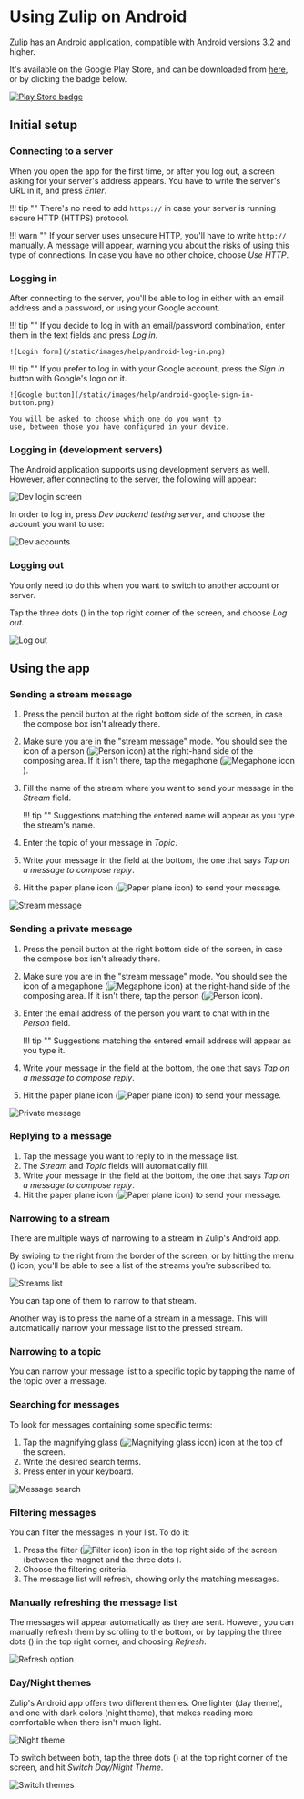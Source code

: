 # Using Zulip on Android

Zulip has an Android application, compatible with Android versions 3.2 and
higher.

It's available on the Google Play Store, and can be downloaded from
[here](https://play.google.com/store/apps/details?id=com.zulip.android), or by
clicking the badge below.

[![Play Store badge](/static/images/help/google-play-badge.png)](
https://play.google.com/store/apps/details?id=com.zulip.android)

## Initial setup
### Connecting to a server

When you open the app for the first time, or after you log out, a screen asking
for your server's address appears. You have to write the server's URL in it, and
press *Enter*.

!!! tip ""
    There's no need to add `https://` in case your server is running secure
    HTTP (HTTPS) protocol.

!!! warn ""
    If your server uses unsecure HTTP, you'll have to
    write `http://` manually. A message will appear, warning you about the risks
    of using this type of connections. In case you have no other choice, choose
    *Use HTTP*.

### Logging in

After connecting to the server, you'll be able to log in either with an email
address and a password, or using your Google account.

!!! tip ""
    If you decide to log in with an email/password combination, enter them in
    the text fields and press *Log in*.

    ![Login form](/static/images/help/android-log-in.png)

!!! tip ""
    If you prefer to log in with your Google account, press the *Sign in* button
    with Google's logo on it.

    ![Google button](/static/images/help/android-google-sign-in-button.png)

    You will be asked to choose which one do you want to
    use, between those you have configured in your device.

### Logging in (development servers)

The Android application supports using development servers as well. However,
after connecting to the server, the following will appear:

![Dev login screen](/static/images/help/android-dev-login-screen.png)

In order to log in, press *Dev backend testing server*, and choose the account
you want to use:

![Dev accounts](/static/images/help/android-dev-accounts.png)

### Logging out

You only need to do this when you want to switch to another account or server.

Tap the three dots (<i class="icon-vector-ellipsis-vertical"></i>)
in the top right corner of the screen, and choose *Log out*.

![Log out](/static/images/help/android-log-out.png)

## Using the app
### Sending a stream message

1. Press the pencil button at the right bottom side of the screen, in case the
   compose box isn't already there.
2. Make sure you are in the "stream message" mode. You should see the
   icon of a person
   (![Person icon](/static/images/help/android-person-icon.png)) at the
   right-hand side of the composing area.
   If it isn't there, tap the megaphone
   (![Megaphone icon](/static/images/help/android-megaphone-icon.png)).
3. Fill the name of the stream where you want to send your message in the
   *Stream* field.

    !!! tip ""
        Suggestions matching the entered name will appear as you type the stream's
        name.

4. Enter the topic of your message in *Topic*.
5. Write your message in the field at the bottom, the one that says *Tap on a
   message to compose reply*.
6. Hit the paper plane icon
   (![Paper plane icon](/static/images/help/android-paperplane-icon.png)) to
   send your message.

![Stream message](/static/images/help/android-stream-message.png)

### Sending a private message

1. Press the pencil button at the right bottom side of the screen, in case the
   compose box isn't already there.
2. Make sure you are in the "stream message" mode. You should see the
   icon of a megaphone
   (![Megaphone icon](/static/images/help/android-megaphone-icon.png)) at the
   right-hand side of the composing area.
   If it isn't there, tap the person
   (![Person icon](/static/images/help/android-person-icon.png)).
3. Enter the email address of the person you want to chat with in the *Person*
   field.

    !!! tip ""
        Suggestions matching the entered email address will appear as you type it.

4. Write your message in the field at the bottom, the one that says *Tap on a
   message to compose reply*.
5. Hit the paper plane icon
  (![Paper plane icon](/static/images/help/android-paperplane-icon.png)) to
  send your message.

![Private message](/static/images/help/android-private-message.png)

### Replying to a message

1. Tap the message you want to reply to in the message list.
2. The *Stream* and *Topic* fields will automatically fill.
3. Write your message in the field at the bottom, the one that says *Tap on a
   message to compose reply*.
4. Hit the paper plane icon
   (![Paper plane icon](/static/images/help/android-paperplane-icon.png)) to
   send your message.

### Narrowing to a stream

There are multiple ways of narrowing to a stream in Zulip's Android app.

By swiping to the right from the border of the screen, or by hitting the menu
(<i class="icon-vector-reorder"></i>) icon, you'll be able to see a list of the
streams you're subscribed to.

![Streams list](/static/images/help/android-streams-list.png)

You can tap one of them to narrow to that stream.

Another way is to press the name of a stream in a message. This will
automatically narrow your message list to the pressed stream.

### Narrowing to a topic

You can narrow your message list to a specific topic by tapping the name of the
topic over a message.

### Searching for messages

To look for messages containing some specific terms:

1. Tap the magnifying glass
    (![Magnifying glass icon](/static/images/help/android-magnifying-icon.png))
    icon at the top of the screen.
2. Write the desired search terms.
3. Press enter in your keyboard.

![Message search](/static/images/help/android-search.png)

### Filtering messages

You can filter the messages in your list. To do it:

1. Press the filter
   (![Filter icon](/static/images/help/android-filter-icon.png)) icon in the top
   right side of the screen (between the magnet and the three dots
   <i class="icon-vector-ellipsis-vertical"></i>).
2. Choose the filtering criteria.
3. The message list will refresh, showing only the matching messages.

### Manually refreshing the message list

The messages will appear automatically as they are sent. However, you can
manually refresh them by scrolling to the bottom, or by tapping the three dots
(<i class="icon-vector-ellipsis-vertical"></i>) in the top right corner, and
choosing *Refresh*.

![Refresh option](/static/images/help/android-refresh.png)

### Day/Night themes

Zulip's Android app offers two different themes. One lighter (day theme), and
one with dark colors (night theme), that makes reading more comfortable when
there isn't much light.

![Night theme](/static/images/help/android-night-theme.png)

To switch between both, tap the three dots
(<i class="icon-vector-ellipsis-vertical"></i>) at the top right corner of the
screen, and hit *Switch Day/Night Theme*.

![Switch themes](/static/images/help/android-switch-themes.png)
